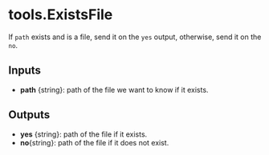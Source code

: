 # tools.ExistsFile


If `path` exists and is a file, send  it on the `yes` output, otherwise, send it on the `no`.

## Inputs
* __path__ {string}: path of the file we want to know if it exists.

## Outputs
* __yes__ {string}: path of the file if it exists.
* __no__{string}: path of the file if it does not exist.

 